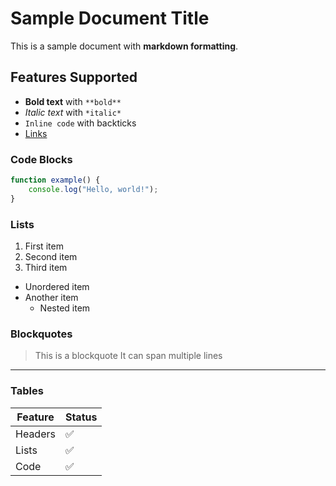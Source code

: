 # Sample Document Title

This is a sample document with **markdown formatting**.

## Features Supported

- **Bold text** with `**bold**`
- *Italic text* with `*italic*`
- `Inline code` with backticks
- [Links](https://example.com)

### Code Blocks

```javascript
function example() {
    console.log("Hello, world!");
}
```

### Lists

1. First item
2. Second item
3. Third item

- Unordered item
- Another item
  - Nested item

### Blockquotes

> This is a blockquote
> It can span multiple lines

---

### Tables

| Feature | Status |
|---------|--------|
| Headers | ✅ |
| Lists | ✅ |
| Code | ✅ |
